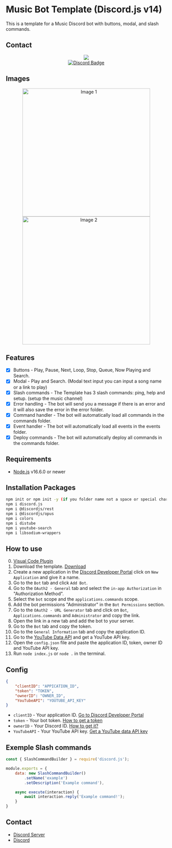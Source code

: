 # Music Bot Template (Discord.js v14)

This is a template for a Music Discord bot with buttons, modal, and slash commands.

## Contact
<div id="Discord-m" align="center">
  <a href="https://discordapp.com/users/800422993897586718" target="_blank">
    <img src="https://discord.c99.nl/widget/theme-4/800422993897586718.png">
  </a>
</div>
<div id="Discord-s" align="center">
  <a href="https://discordapp.com/users/800422993897586718" target="_blank">
    <img src="https://img.shields.io/badge/Discord-red?style=for-the-badge&logo=discord&logoColor=white" alt="Discord Badge"/>
  </a>
</div>

## Images

<div align="center">
    <img src="https://github.com/devloli-main/Button-MusicBot-Template-Discord.jsv14/blob/main/images/Controler.png?raw=true" alt="Image 1" width="400" />
    <img src="https://github.com/devloli-main/Button-MusicBot-Template-Discord.jsv14/blob/main/images/TextInput.png?raw=true" alt="Image 2" width="400" />
</div>

## Features

-   [x] Buttons - Play, Pause, Next, Loop, Stop, Queue, Now Playing and Search.
-   [x] Modal - Play and Search. (Modal text input you can input a song name or a link to play)
-   [x] Slash commands - The Template has 3 slash commands: ping, help and setup. (setup the music channel)
-   [x] Error handling - The bot will send you a message if there is an error and it will also save the error in the error folder.
-   [x] Command handler - The bot will automatically load all commands in the commands folder.
-   [x] Event handler - The bot will automatically load all events in the events folder.
-   [x] Deploy commands - The bot will automatically deploy all commands in the commands folder.

## Requirements

-   [Node.js](https://nodejs.org/en/) v16.6.0 or newer

## Installation Packages

```bash
npm init or npm init -y (if you folder name not a space or special character)
npm i discord.js
npm i @discordjs/rest
npm i @discordjs/opus
npm i colors
npm i distube
npm i youtube-search
npm i libsodium-wrappers
```

## How to use

0.  [Visual Code Plugin](https://marketplace.visualstudio.com/items?itemName=ParthR2031.colorful-comments)
1.  Download the template. [Download](https://github.com/devloli-main/Button-MusicBot-Template-Discord.jsv14/archive/refs/heads/main.zip)
2.  Create a new application in the [Discord Developer Portal](https://discord.com/developers/applications) click on `New Application` and give it a name.
3.  Go to the `Bot` tab and click `Add Bot`.
4.  Go to the `OAuth2 - General` tab and select the `in-app Authorization` in "Authorization Method".
5.  Select the `bot` scope and the `applications.commands` scope.
6.  Add the bot permissions "Administrator" in the `Bot Permissions` section.
7.  Go to the `OAuth2 - URL Generator` tab and click on `Bot`, `Applications.commands` and `Administrator` and copy the link.
8.  Open the link in a new tab and add the bot to your server.
9.  Go to the `Bot` tab and copy the token.
10. Go to the `General Information` tab and copy the application ID.
11. Go to the [YouTube Data API](https://console.developers.google.com/apis/library/youtube.googleapis.com) and get a YouTube API key.
12. Open the `config.json` file and paste the application ID, token, owner ID and YouTube API key.
13. Run `node index.js` or `node .` in the terminal.

## Config

```json
{
    "clientID": "APPICATION_ID",
    "token": "TOKEN",
    "ownerID": "OWNER_ID",
    "YouTubeAPI": "YOUTUBE_API_KEY"
}
```
-   `clientID` - Your application ID. [Go to Discord Developer Portal](https://discord.com/developers/applications)
-   `token` - Your bot token. [How to get a token](https://discordjs.guide/preparations/setting-up-a-bot-application.html#creating-your-bot)
-   `ownerID` - Your Discord ID. [How to get it?](https://support.discord.com/hc/en-us/articles/206346498-Where-can-I-find-my-User-Server-Message-ID-)
-   `YouTubeAPI` - Your YouTube API key. [Get a YouTube data API key](https://developers.google.com/youtube/v3/getting-started)

## Exemple Slash commands 

```js
const { SlashCommandBuilder } = require('discord.js');

module.exports = {
    data: new SlashCommandBuilder()
        .setName('example')
        .setDescription('Example command'),

    async execute(interaction) {
        await interaction.reply('Example command!');
    }
}
```

## Contact

-   [Discord Server](https://devloli-main.github.io/discord)
-   [Discord](https://discord.com/users/800422993897586718)
